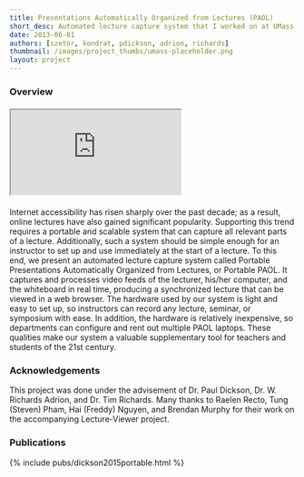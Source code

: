 ```yaml
---
title: Presentations Automatically Organized from Lectures (PAOL)
short_desc: Automated lecture capture system that I worked on at UMass Amherst.
date: 2013-06-01
authors: [szetor, kondrat, pdickson, adrion, richards]
thumbnail: /images/project_thumbs/umass-placeholder.png
layout: project
---
```


### Overview

<div class="row" style="margin: 20px 0px">
	<div class="col-xs-12 col-sm-10 col-sm-offset-1">
		<div class="embed-responsive embed-responsive-16by9">
		  <iframe class="embed-responsive-item" src="https://www.youtube.com/embed/VaKMl7q5-RA"></iframe>
		</div>
	</div>
</div>

Internet accessibility has risen sharply over the past decade; as a result, online lectures have also gained significant popularity. Supporting this trend requires a portable and scalable system that can capture all relevant parts of a lecture. Additionally, such a system should be simple enough for an instructor to set up and use immediately at the start of a lecture. To this end, we present an automated lecture capture system called Portable Presentations Automatically Organized from Lectures, or Portable PAOL. It captures and processes video feeds of the lecturer, his/her computer, and the whiteboard in real time, producing a synchronized lecture that can be viewed in a web browser. The hardware used by our system is light and easy to set up, so instructors can record any lecture, seminar, or symposium with ease. In addition, the hardware is relatively inexpensive, so departments can configure and rent out multiple PAOL laptops. These qualities make our system a valuable supplementary tool for teachers and students of the 21st century.

### Acknowledgements

This project was done under the advisement of Dr. Paul Dickson, Dr. W. Richards Adrion, and Dr. Tim Richards. Many thanks to Raelen Recto, Tung (Steven) Pham, Hai (Freddy) Nguyen, and Brendan Murphy for their work on the accompanying Lecture-Viewer project.

### Publications

{% include pubs/dickson2015portable.html %}
